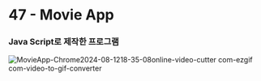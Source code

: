 <h1>47 - Movie App</h1>

<h3>Java Script로 제작한 프로그램</h3>

<p></p>

![MovieApp-Chrome2024-08-1218-35-08online-video-cutter com-ezgif com-video-to-gif-converter](https://github.com/user-attachments/assets/8c486f5e-3aea-41cc-a8a2-0382072c3ba3)
